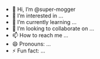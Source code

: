 - 👋 Hi, I’m @super-mogger
- 👀 I’m interested in ...
- 🌱 I’m currently learning ...
- 💞️ I’m looking to collaborate on ...
- 📫 How to reach me ...
- 😄 Pronouns: ...
- ⚡ Fun fact: ...

<!---
super-mogger/super-mogger is a ✨ special ✨ repository because its `README.md` (this file) appears on your GitHub profile.
You can click the Preview link to take a look at your changes.
--->

